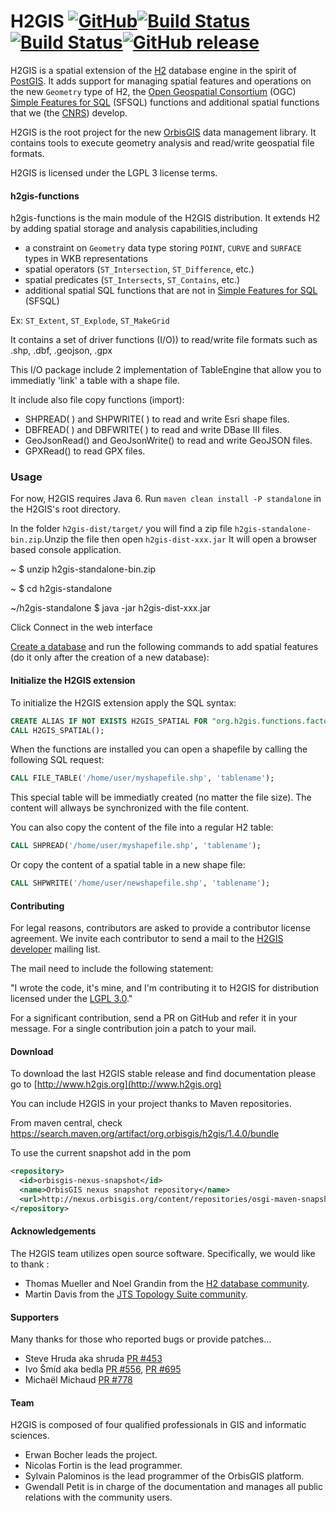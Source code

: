 # H2GIS [![GitHub](https://img.shields.io/github/license/orbisgis/h2gis.svg)](https://github.com/orbisgis/h2gis/blob/master/LICENSE)[![Build Status](https://img.shields.io/jenkins/t/http/jenkins.orbisgis.org/job/H2GIS.svg)](http://jenkins.orbisgis.org/job/H2GIS/)[![Build Status](https://img.shields.io/jenkins/s/http/jenkins.orbisgis.org/job/H2GIS.svg)](http://jenkins.orbisgis.org/job/H2GIS/)[![GitHub release](https://img.shields.io/github/release/orbisgis/h2gis.svg)](https://github.com/orbisgis/h2gis/releases)

H2GIS is a spatial extension of the [H2](http://www.h2database.com/) database
engine in the spirit of [PostGIS](http://postgis.net/). It adds support for
managing spatial features and operations on the new `Geometry` type of H2, the [Open
Geospatial Consortium](http://www.opengeospatial.org/) (OGC) [Simple Features
for SQL](http://www.opengeospatial.org/standards/sfs) (SFSQL) functions and
additional spatial functions that we (the [CNRS](http://www.cnrs.fr/))
develop. 

H2GIS is the root project for the new [OrbisGIS](http://www.orbisgis.org/) data
management library. It contains tools to execute geometry analysis and read/write geospatial file formats.

H2GIS is licensed under the LGPL 3 license terms.

#### h2gis-functions
h2gis-functions is the main module of the H2GIS distribution. 
It extends H2 by adding spatial storage and analysis capabilities,including
- a constraint on `Geometry` data type storing `POINT`, `CURVE` and `SURFACE` types in WKB representations
- spatial operators (`ST_Intersection`, `ST_Difference`, etc.)
- spatial predicates (`ST_Intersects`, `ST_Contains`, etc.)
- additional spatial SQL functions that are not in [Simple Features for SQL](http://www.opengeospatial.org/standards/sfs) (SFSQL)

Ex: `ST_Extent`, `ST_Explode`, `ST_MakeGrid`

It contains a set of driver functions (I/O)) to read/write file formats such as .shp, .dbf, .geojson, .gpx

This I/O package include 2 implementation of TableEngine that allow you to immediatly 'link' a table with a shape file.

It include also file copy functions (import):
* SHPREAD( ) and SHPWRITE( ) to read and write Esri shape files.
* DBFREAD( ) and DBFWRITE( ) to read and write DBase III files.
* GeoJsonRead() and GeoJsonWrite() to read and write GeoJSON files.
* GPXRead() to read GPX files.

### Usage

For now, H2GIS requires Java 6. Run `maven clean install -P standalone` in the H2GIS's root directory.

In the folder `h2gis-dist/target/` you will find a zip file `h2gis-standalone-bin.zip`.Unzip the file then open `h2gis-dist-xxx.jar` It will open a browser based console application.

~ $ unzip h2gis-standalone-bin.zip

~ $ cd h2gis-standalone

~/h2gis-standalone $ java -jar h2gis-dist-xxx.jar

Click Connect in the web interface


[Create a database](http://www.h2database.com/html/quickstart.html) and run the following commands to add spatial features (do it only after the creation of a new database):

#### Initialize the H2GIS extension

To initialize the H2GIS extension apply the SQL syntax:

```sql
CREATE ALIAS IF NOT EXISTS H2GIS_SPATIAL FOR "org.h2gis.functions.factory.H2GISFunctions.load";
CALL H2GIS_SPATIAL();
```

When the functions are installed you can open a shapefile by calling the following SQL request:

```sql
CALL FILE_TABLE('/home/user/myshapefile.shp', 'tablename');
```
This special table will be immediatly created (no matter the file size). The content will allways be synchronized with the file content.

You can also copy the content of the file into a regular H2 table:

```sql
CALL SHPREAD('/home/user/myshapefile.shp', 'tablename');
```

Or copy the content of a spatial table in a new shape file:

```sql
CALL SHPWRITE('/home/user/newshapefile.shp', 'tablename');
```

#### Contributing

For legal reasons, contributors are asked to provide a contributor license agreement. 
We invite each contributor to send a mail to the [H2GIS developer](http://h2gis.1099522.n5.nabble.com/H2GIS-developers-f3.html) mailing list.

The mail need to include the following statement:

"I wrote the code, it's mine, and I'm contributing it to H2GIS for distribution licensed under the [LGPL 3.0](http://www.gnu.org/copyleft/lgpl.html)." 

For a significant contribution, send a PR on GitHub and refer it in your message. For a single contribution join a patch to your mail.


#### Download

To download the last H2GIS stable release and find documentation please go to [http://www.h2gis.org](http://www.h2gis.org)

You can include H2GIS in your project thanks to Maven repositories.

From maven central, check https://search.maven.org/artifact/org.orbisgis/h2gis/1.4.0/bundle

To use the current snapshot add in the pom
```xml
<repository>
  <id>orbisgis-nexus-snapshot</id>
  <name>OrbisGIS nexus snapshot repository</name>
  <url>http://nexus.orbisgis.org/content/repositories/osgi-maven-snapshot</url>
</repository>
```

#### Acknowledgements

The H2GIS team utilizes open source software. Specifically, we would like to thank  :

* Thomas Mueller and Noel Grandin from the [H2 database community](http://www.h2database.com).
* Martin Davis from the [JTS Topology Suite community](https://github.com/locationtech/jts).

#### Supporters

Many thanks for those who reported bugs or provide patches...  

* Steve Hruda aka shruda [PR #453](https://github.com/irstv/H2GIS/pull/453)
* Ivo Šmíd aka bedla [PR #556](https://github.com/orbisgis/h2gis/pull/556), [PR #695](https://github.com/orbisgis/h2gis/pull/695)
* Michaël Michaud [PR #778](https://github.com/orbisgis/h2gis/pull/778)


#### Team

H2GIS is composed of four qualified professionals in GIS and informatic sciences.
* Erwan Bocher leads the project.
* Nicolas Fortin is the lead programmer. 
* Sylvain Palominos is the lead programmer of the OrbisGIS platform.
* Gwendall Petit is in charge of the documentation and manages all public relations with the community users.



